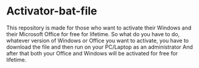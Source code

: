 # Activator-bat-file


This repository is made for those who want to activate their Windows and their Microsoft Office for free for lifetime.
So what do you have to do, whatever version of Windows or Office you want to activate, you have to download the file and then run on your PC/Laptop as an administrator And after that both your Office and Windows will be activated for free for lifetime.
